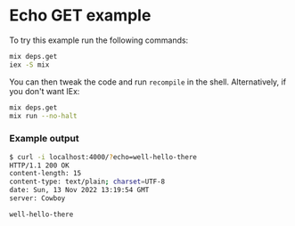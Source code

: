 # Echo GET example

To try this example run the following commands:

```bash
mix deps.get
iex -S mix
```

You can then tweak the code and run `recompile` in the shell.
Alternatively, if you don't want IEx:

```bash
mix deps.get
mix run --no-halt
```

### Example output

```bash
$ curl -i localhost:4000/?echo=well-hello-there
HTTP/1.1 200 OK
content-length: 15
content-type: text/plain; charset=UTF-8
date: Sun, 13 Nov 2022 13:19:54 GMT
server: Cowboy

well-hello-there
```